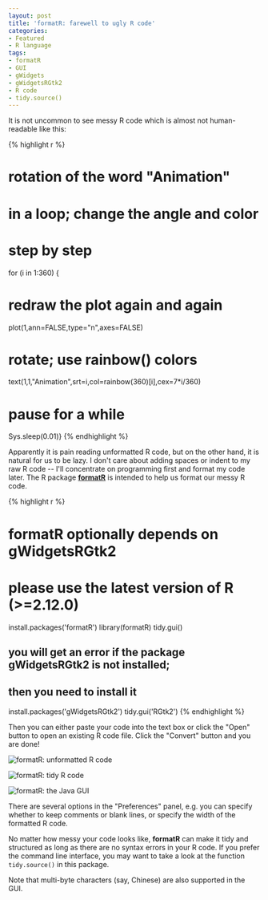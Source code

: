 ```yaml
---
layout: post
title: 'formatR: farewell to ugly R code'
categories:
- Featured
- R language
tags:
- formatR
- GUI
- gWidgets
- gWidgetsRGtk2
- R code
- tidy.source()
---
```


It is not uncommon to see messy R code which is almost not human-readable
like this:

{% highlight r %}
 # rotation of the word "Animation"
# in a loop; change the angle and color
# step by step
for (i in 1:360) {
 # redraw the plot again and again
plot(1,ann=FALSE,type="n",axes=FALSE)
# rotate; use rainbow() colors
text(1,1,"Animation",srt=i,col=rainbow(360)[i],cex=7*i/360)
# pause for a while
Sys.sleep(0.01)}
{% endhighlight %}

Apparently it is pain reading unformatted R code, but on the other hand, it
is natural for us to be lazy. I don't care about adding spaces or indent to
my raw R code -- I'll concentrate on programming first and format my code
later. The R package [**formatR**](http://cran.r-project.org/package=formatR)
is intended to help us format our messy R code.

{% highlight r %}
# formatR optionally depends on gWidgetsRGtk2
# please use the latest version of R (>=2.12.0)
install.packages('formatR')
library(formatR)
tidy.gui()

## you will get an error if the package gWidgetsRGtk2 is not installed;
## then you need to install it
install.packages('gWidgetsRGtk2')
tidy.gui('RGtk2')
{% endhighlight %}

Then you can either paste your code into the text box or click the "Open"
button to open an existing R code file. Click the "Convert" button and you
are done!

![formatR: unformatted R code](http://i.imgur.com/Y55lL.png)

![formatR: tidy R code](http://i.imgur.com/v141t.png)

![formatR: the Java GUI](http://i.imgur.com/dEhS2.png)

There are several options in the "Preferences" panel, e.g. you can specify
whether to keep comments or blank lines, or specify the width of the
formatted R code.

No matter how messy your code looks like, **formatR** can make it tidy and
structured as long as there are no syntax errors in your R code. If you
prefer the command line interface, you may want to take a look at the
function `tidy.source()` in this package.

Note that multi-byte characters (say, Chinese) are also supported in the GUI.
